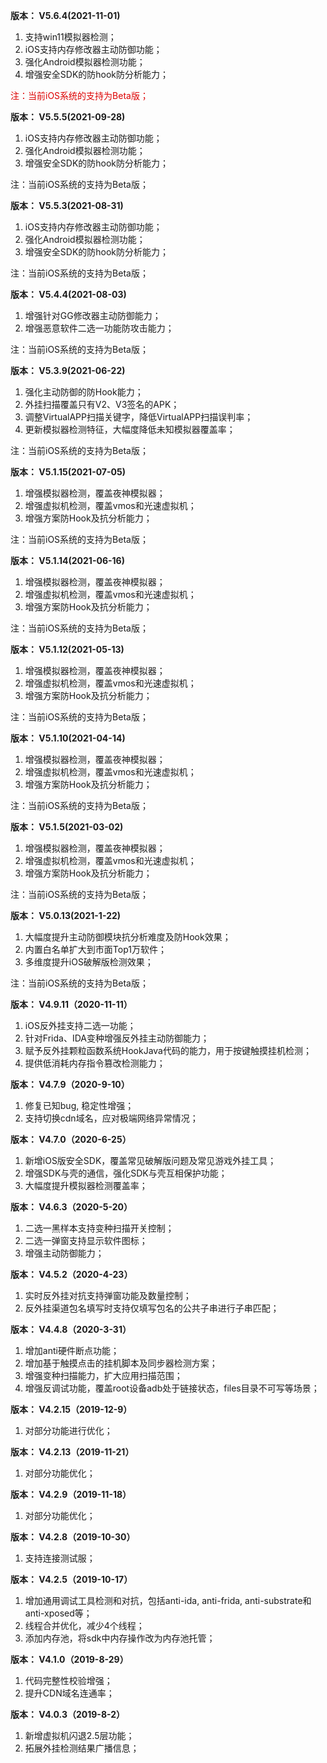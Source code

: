**版本： V5.6.4(2021-11-01)**

1. 支持win11模拟器检测；
2. iOS支持内存修改器主动防御功能；
3. 强化Android模拟器检测功能；
4. 增强安全SDK的防hook防分析能力；

<font color="#dd0000">注：当前iOS系统的支持为Beta版；</font>

**版本： V5.5.5(2021-09-28)**

1. iOS支持内存修改器主动防御功能；
2. 强化Android模拟器检测功能；
3. 增强安全SDK的防hook防分析能力；

注：当前iOS系统的支持为Beta版；

**版本： V5.5.3(2021-08-31)**

1. iOS支持内存修改器主动防御功能；
2. 强化Android模拟器检测功能；
3. 增强安全SDK的防hook防分析能力；

注：当前iOS系统的支持为Beta版；

**版本： V5.4.4(2021-08-03)**

1. 增强针对GG修改器主动防御能力；
2. 增强恶意软件二选一功能防攻击能力；

注：当前iOS系统的支持为Beta版；

**版本： V5.3.9(2021-06-22)**

1. 强化主动防御的防Hook能力； 
2. 外挂扫描覆盖只有V2、V3签名的APK； 
3. 调整VirtualAPP扫描关键字，降低VirtualAPP扫描误判率； 
4. 更新模拟器检测特征，大幅度降低未知模拟器覆盖率；

注：当前iOS系统的支持为Beta版；

**版本： V5.1.15(2021-07-05)**

1. 增强模拟器检测，覆盖夜神模拟器；
2. 增强虚拟机检测，覆盖vmos和光速虚拟机；
3. 增强方案防Hook及抗分析能力；

注：当前iOS系统的支持为Beta版；

**版本： V5.1.14(2021-06-16)**

1. 增强模拟器检测，覆盖夜神模拟器；
2. 增强虚拟机检测，覆盖vmos和光速虚拟机；
3. 增强方案防Hook及抗分析能力；

注：当前iOS系统的支持为Beta版；

**版本： V5.1.12(2021-05-13)**

1. 增强模拟器检测，覆盖夜神模拟器；
2. 增强虚拟机检测，覆盖vmos和光速虚拟机；
3. 增强方案防Hook及抗分析能力；

注：当前iOS系统的支持为Beta版；

**版本： V5.1.10(2021-04-14)**

1. 增强模拟器检测，覆盖夜神模拟器；
2. 增强虚拟机检测，覆盖vmos和光速虚拟机；
3. 增强方案防Hook及抗分析能力；

注：当前iOS系统的支持为Beta版；

**版本： V5.1.5(2021-03-02)**

1. 增强模拟器检测，覆盖夜神模拟器；
2. 增强虚拟机检测，覆盖vmos和光速虚拟机；
3. 增强方案防Hook及抗分析能力； 

注：当前iOS系统的支持为Beta版；

**版本： V5.0.13(2021-1-22)**

1. 大幅度提升主动防御模块抗分析难度及防Hook效果；
2. 内置白名单扩大到市面Top1万软件；
3. 多维度提升iOS破解版检测效果；

注：当前iOS系统的支持为Beta版；

**版本： V4.9.11（2020-11-11）**

1. iOS反外挂支持二选一功能；
2. 针对Frida、IDA变种增强反外挂主动防御能力；
3. 赋予反外挂颗粒函数系统HookJava代码的能力，用于按键触摸挂机检测；
4. 提供低消耗内存指令篡改检测能力；

**版本： V4.7.9（2020-9-10）**

1. 修复已知bug, 稳定性增强；
2. 支持切换cdn域名，应对极端网络异常情况；

**版本： V4.7.0（2020-6-25）**

1. 新增iOS版安全SDK，覆盖常见破解版问题及常见游戏外挂工具；
2. 增强SDK与壳的通信，强化SDK与壳互相保护功能；
3. 大幅度提升模拟器检测覆盖率；

**版本： V4.6.3（2020-5-20）**

1. 二选一黑样本支持变种扫描开关控制；
2. 二选一弹窗支持显示软件图标；
3. 增强主动防御能力；

**版本： V4.5.2（2020-4-23）**

1. 实时反外挂对抗支持弹窗功能及数量控制；
2. 反外挂渠道包名填写时支持仅填写包名的公共子串进行子串匹配；

**版本： V4.4.8（2020-3-31）**

1. 增加anti硬件断点功能；
2. 增加基于触摸点击的挂机脚本及同步器检测方案；
3. 增强变种扫描能力，扩大应用扫描范围；
4. 增强反调试功能，覆盖root设备adb处于链接状态，files目录不可写等场景；

**版本： V4.2.15（2019-12-9）**

1. 对部分功能进行优化；

**版本： V4.2.13（2019-11-21）**

1. 对部分功能优化；

**版本： V4.2.9（2019-11-18）**

1. 对部分功能优化；

**版本： V4.2.8（2019-10-30）**

1. 支持连接测试服；

**版本： V4.2.5（2019-10-17）**

1. 增加通用调试工具检测和对抗，包括anti-ida, anti-frida, anti-substrate和anti-xposed等；
2. 线程合并优化，减少4个线程；
3. 添加内存池，将sdk中内存操作改为内存池托管；

**版本： V4.1.0（2019-8-29）**

1. 代码完整性校验增强；
2. 提升CDN域名连通率；

**版本： V4.0.3（2019-8-2）**

1. 新增虚拟机闪退2.5层功能；
2. 拓展外挂检测结果广播信息；
